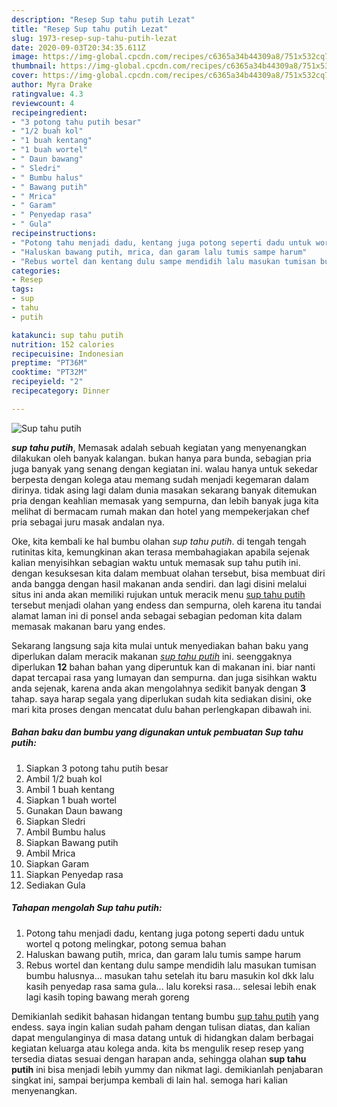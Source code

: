 ```yaml
---
description: "Resep Sup tahu putih Lezat"
title: "Resep Sup tahu putih Lezat"
slug: 1973-resep-sup-tahu-putih-lezat
date: 2020-09-03T20:34:35.611Z
image: https://img-global.cpcdn.com/recipes/c6365a34b44309a8/751x532cq70/sup-tahu-putih-foto-resep-utama.jpg
thumbnail: https://img-global.cpcdn.com/recipes/c6365a34b44309a8/751x532cq70/sup-tahu-putih-foto-resep-utama.jpg
cover: https://img-global.cpcdn.com/recipes/c6365a34b44309a8/751x532cq70/sup-tahu-putih-foto-resep-utama.jpg
author: Myra Drake
ratingvalue: 4.3
reviewcount: 4
recipeingredient:
- "3 potong tahu putih besar"
- "1/2 buah kol"
- "1 buah kentang"
- "1 buah wortel"
- " Daun bawang"
- " Sledri"
- " Bumbu halus"
- " Bawang putih"
- " Mrica"
- " Garam"
- " Penyedap rasa"
- " Gula"
recipeinstructions:
- "Potong tahu menjadi dadu, kentang juga potong seperti dadu untuk wortel q potong melingkar, potong semua bahan"
- "Haluskan bawang putih, mrica, dan garam lalu tumis sampe harum"
- "Rebus wortel dan kentang dulu sampe mendidih lalu masukan tumisan bumbu halusnya... masukan tahu setelah itu baru masukin kol dkk lalu kasih penyedap rasa sama gula... lalu koreksi rasa... selesai lebih enak lagi kasih toping bawang merah goreng"
categories:
- Resep
tags:
- sup
- tahu
- putih

katakunci: sup tahu putih 
nutrition: 152 calories
recipecuisine: Indonesian
preptime: "PT36M"
cooktime: "PT32M"
recipeyield: "2"
recipecategory: Dinner

---
```



![Sup tahu putih](https://img-global.cpcdn.com/recipes/c6365a34b44309a8/751x532cq70/sup-tahu-putih-foto-resep-utama.jpg)

<b><i>sup tahu putih</i></b>, Memasak adalah sebuah kegiatan yang menyenangkan dilakukan oleh banyak kalangan. bukan hanya para bunda, sebagian pria juga banyak yang senang dengan kegiatan ini. walau hanya untuk sekedar berpesta dengan kolega atau memang sudah menjadi kegemaran dalam dirinya. tidak asing lagi dalam dunia masakan sekarang banyak ditemukan pria dengan keahlian memasak yang sempurna, dan lebih banyak juga kita melihat di bermacam rumah makan dan hotel yang mempekerjakan chef pria sebagai juru masak andalan nya.



Oke, kita kembali ke hal bumbu olahan <i>sup tahu putih</i>. di tengah tengah rutinitas kita, kemungkinan akan terasa membahagiakan apabila sejenak kalian menyisihkan sebagian waktu untuk memasak sup tahu putih ini. dengan kesuksesan kita dalam membuat olahan tersebut, bisa membuat diri anda bangga dengan hasil makanan anda sendiri. dan lagi disini melalui situs ini anda akan memiliki rujukan untuk meracik menu <u>sup tahu putih</u> tersebut menjadi olahan yang endess dan sempurna, oleh karena itu tandai alamat laman ini di ponsel anda sebagai sebagian pedoman kita dalam memasak makanan baru yang endes.


Sekarang langsung saja kita mulai untuk menyediakan bahan baku yang diperlukan dalam meracik makanan <u><i>sup tahu putih</i></u> ini. seenggaknya diperlukan <b>12</b> bahan bahan yang diperuntuk kan di makanan ini. biar nanti dapat tercapai rasa yang lumayan dan sempurna. dan juga sisihkan waktu anda sejenak, karena anda akan mengolahnya sedikit banyak dengan <b>3</b> tahap. saya harap segala yang diperlukan sudah kita sediakan disini, oke mari kita proses dengan mencatat dulu bahan perlengkapan dibawah ini.

<!--inarticleads1-->

##### Bahan baku dan bumbu yang digunakan untuk pembuatan Sup tahu putih:

1. Siapkan 3 potong tahu putih besar
1. Ambil 1/2 buah kol
1. Ambil 1 buah kentang
1. Siapkan 1 buah wortel
1. Gunakan  Daun bawang
1. Siapkan  Sledri
1. Ambil  Bumbu halus
1. Siapkan  Bawang putih
1. Ambil  Mrica
1. Siapkan  Garam
1. Siapkan  Penyedap rasa
1. Sediakan  Gula




<!--inarticleads2-->

##### Tahapan mengolah Sup tahu putih:

1. Potong tahu menjadi dadu, kentang juga potong seperti dadu untuk wortel q potong melingkar, potong semua bahan
1. Haluskan bawang putih, mrica, dan garam lalu tumis sampe harum
1. Rebus wortel dan kentang dulu sampe mendidih lalu masukan tumisan bumbu halusnya... masukan tahu setelah itu baru masukin kol dkk lalu kasih penyedap rasa sama gula... lalu koreksi rasa... selesai lebih enak lagi kasih toping bawang merah goreng




Demikianlah sedikit bahasan hidangan tentang bumbu <u>sup tahu putih</u> yang endess. saya ingin kalian sudah paham dengan tulisan diatas, dan kalian dapat mengulanginya di masa datang untuk di hidangkan dalam berbagai kegiatan keluarga atau kolega anda. kita bs mengulik resep resep yang tersedia diatas sesuai dengan harapan anda, sehingga olahan <b>sup tahu putih</b> ini bisa menjadi lebih yummy dan nikmat lagi. demikianlah penjabaran singkat ini, sampai berjumpa kembali di lain hal. semoga hari kalian menyenangkan.
